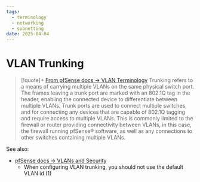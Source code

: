 ```yaml
---
tags:
  - terminology
  - networking
  - subnetting
date: 2025-04-04
---
```

# VLAN Trunking

> [!quote]+ [From pfSense docs → VLAN Terminology](https://docs.netgate.com/pfsense/en/latest/vlan/terminology.html)
> Trunking refers to a means of carrying multiple VLANs on the same physical switch port. The frames leaving a trunk port are marked with an 802.1Q tag in the header, enabling the connected device to differentiate between multiple VLANs. Trunk ports are used to connect multiple switches, and for connecting any devices that are capable of 802.1Q tagging and require access to multiple VLANs. This is commonly limited to the firewall or router providing connectivity between VLANs, in this case, the firewall running pfSense® software, as well as any connections to other switches containing multiple VLANs.

See also:

- [pfSense docs → VLANs and Security](https://docs.netgate.com/pfsense/en/latest/vlan/security.html)
	- When configuring VLAN trunking, you should not use the default VLAN id (1) 